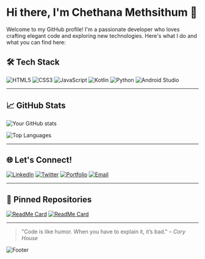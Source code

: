 

# Hi there, I'm Chethana Methsithum 👋

Welcome to my GitHub profile! I'm a passionate developer who loves crafting elegant code and exploring new technologies. Here's what I do and what you can find here:





## 🛠 Tech Stack

![HTML5](https://img.shields.io/badge/-HTML5-E34F26?logo=html5&logoColor=white&style=flat)
![CSS3](https://img.shields.io/badge/-CSS3-1572B6?logo=css3&logoColor=white&style=flat)
![JavaScript](https://img.shields.io/badge/-JavaScript-F7DF1E?logo=javascript&logoColor=black&style=flat)
![Kotlin](https://img.shields.io/badge/-Kotlin-0095D5?logo=kotlin&logoColor=white&style=flat)
![Python](https://img.shields.io/badge/-Python-3776AB?logo=python&logoColor=white&style=flat)
![Android Studio](https://img.shields.io/badge/-Android%20Studio-3DDC84?logo=android-studio&logoColor=white&style=flat)

---

## 📈 GitHub Stats

![Your GitHub stats](https://github-readme-stats.vercel.app/api?username=your-username&show_icons=true&theme=radical)

![Top Languages](https://github-readme-stats.vercel.app/api/top-langs/?username=your-username&layout=compact&theme=radical)

---

## 🌐 Let's Connect!

[![LinkedIn](https://img.shields.io/badge/-LinkedIn-0077B5?logo=linkedin&logoColor=white&style=flat)](https://linkedin.com/in/your-profile)
[![Twitter](https://img.shields.io/badge/-Twitter-1DA1F2?logo=twitter&logoColor=white&style=flat)](https://twitter.com/your-profile)
[![Portfolio](https://img.shields.io/badge/-Portfolio-black?logo=google-chrome&logoColor=white&style=flat)](https://your-portfolio-url.com)
[![Email](https://img.shields.io/badge/-Email-EA4335?logo=gmail&logoColor=white&style=flat)](mailto:your-email@gmail.com)

---

## 📌 Pinned Repositories

[![ReadMe Card](https://github-readme-stats.vercel.app/api/pin/?username=your-username&repo=your-repo&theme=radical)](https://github.com/your-username/your-repo)
[![ReadMe Card](https://github-readme-stats.vercel.app/api/pin/?username=your-username&repo=your-other-repo&theme=radical)](https://github.com/your-username/your-other-repo)

---

> "Code is like humor. When you have to explain it, it’s bad." – _Cory House_

![Footer](https://your-footer-url-here.com)
